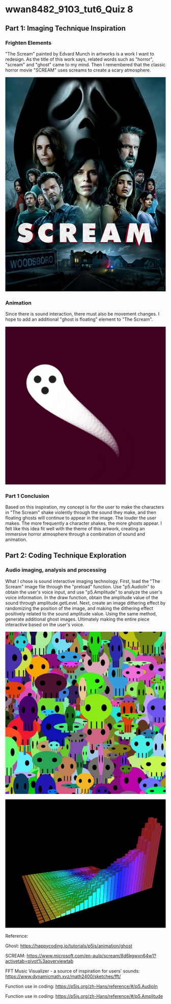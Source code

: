 # wwan8482_9103_tut6_Quiz 8

## **Part 1: Imaging Technique Inspiration**

### **Frighten Elements**
"The Scream" painted by Edvard Munch in artworks is a work I want to redesign. As the title of this work says, related words such as "horror", "scream" and "ghost" came to my mind. Then I remembered that the classic horror movie "SCREAM" uses screams to create a scary atmosphere.

![An image of SCREAM](assets/SCREAM.jpg)


### **Animation**
Since there is sound interaction, there must also be movement changes. I hope to add an additional "ghost is floating" element to "The Scream".

![An image of Ghost](assets/Ghost.png)


### **Part 1 Conclusion**
Based on this inspiration, my concept is for the user to make the characters in "The Scream" shake violently through the sound they make, and then floating ghosts will continue to appear in the image. The louder the user makes. The more frequently a character shakes, the more ghosts appear. I felt like this idea fit well with the theme of this artwork, creating an immersive horror atmosphere through a combination of sound and animation.

## **Part 2: Coding Technique Exploration**

### **Audio imaging, analysis and processing**

What I chose is sound interactive imaging technology.
First, load the "The Scream" image file through the "preload" function. Use "p5.AudioIn" to obtain the user's voice input, and use "p5.Amplitude" to analyze the user's voice information. In the draw function, obtain the amplitude value of the sound through amplitude.getLevel. Next, create an image dithering effect by randomizing the position of the image, and making the dithering effect positively related to the sound amplitude value. Using the same method, generate additional ghost images. Ultimately making the entire piece interactive based on the user's voice.

![An image of a lot of Ghosts](assets/ALotsOfGhosts.png)

![An image of user sounds](assets/user_sound.png)


Reference:


Ghost: https://happycoding.io/tutorials/p5js/animation/ghost

SCREAM: https://www.microsoft.com/en-au/p/scream/8d6kgwxn64w1?activetab=pivot%3aoverviewtab

FFT Music Visualizer - a source of inspiration for users' sounds: https://www.dynamicmath.xyz/math2400/sketches/fft/

Function use in coding: https://p5js.org/zh-Hans/reference/#/p5.AudioIn

Function use in coding: https://p5js.org/zh-Hans/reference/#/p5.Amplitude

